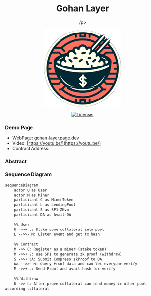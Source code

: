 # 

<div align="center">
<h1>Gohan Layer</h1>

<p> /p>

<img src="./apps/web/src/assets/logo.png" width="50%" height="50%"></img>

[![License: ](https://img.shields.io/github/license/kidneyweakx/gohan-layer
)](./LICENSE)
</div>

### Demo Page
- WebPage: [gohan-layer.page.dev](https://gohan-layer.pages.dev/)
- Video: [https://youtu.be/](https://youtu.be/)
- Contract Address:


### Abstract
### Sequence Diagram
```mermaid
sequenceDiagram
    actor U as User
    actor M as Miner
    participant C as MinerToken
    participant L as LendingPool
    participant S as SP1-ZKvm
    participant DA as Avail-DA

    %% User 
    U ->>+ L: Stake some collateral into pool
    L -->>- M: Listen event and get tx hash
    
    %% Contract
    M ->> C: Register as a miner (stake token)
    M ->>+ S: use SP1 to generate zk proof (withdraw)
    S ->>+ DA: Submit Compress zkProof to DA
    DA -->>- M: Query Proof data and can let everyone verify
    M ->>+ L: Send Proof and avail hash for verify
    
    %% Withdraw
    U ->> L: After prove collateral can lend money in other pool according collateral
```

